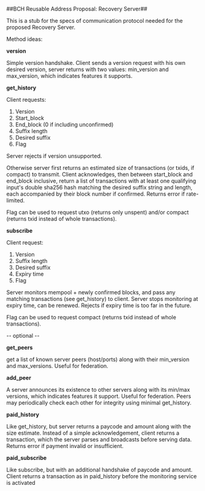 ##BCH Reusable Address Proposal: Recovery Server##

This is a stub for the specs of communication protocol needed for the proposed Recovery Server.

Method ideas:

**version** 

Simple version handshake. Client sends a version request with his own desired version, server returns with two values: min_version and max_version, which indicates features it supports. 

**get_history**

Client requests: 

1. Version
2. Start_block 
3. End_block (0 if including unconfirmed)
4. Suffix length
5. Desired suffix
6. Flag

Server rejects if version unsupported. 

Otherwise server first returns an estimated size of transactions (or txids, if compact) to transmit. Client acknowledges, then between start_block and end_block inclusive, return a list of transactions with at least one qualifying input's double sha256 hash matching the desired suffix string and length, each accompanied by their block number if confirmed. Returns error if rate-limited.

Flag can be used to request utxo (returns only unspent) and/or compact (returns txid instead of whole transactions).

**subscribe**

Client request: 

1. Version
2. Suffix length
3. Desired suffix
4. Expiry time
5. Flag

Server monitors mempool + newly confirmed blocks, and pass any matching transactions (see get_history) to client. Server stops monitoring at expiry time, can be renewed. Rejects if expiry time is too far in the future. 

Flag can be used to request compact (returns txid instead of whole transactions). 

-- optional --

**get_peers** 

get a list of known server peers (host/ports) along with their min_version and max_versions. Useful for federation. 

**add_peer** 

A server announces its existence to other servers along with its min/max versions, which indicates features it support. Useful for federation. Peers may periodically check each other for integrity using minimal get_history. 

**paid_history** 

Like get_history, but server returns a paycode and amount along with the size estimate. Instead of a simple acknowledgement, client returns a transaction, which the server parses and broadcasts before serving data. Returns error if payment invalid or insufficient.

**paid_subscribe**

Like subscribe, but with an additional handshake of paycode and amount. Client returns a transaction as in paid_history before the monitoring service is activated

